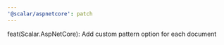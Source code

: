 ```yaml
---
'@scalar/aspnetcore': patch
---
```


feat(Scalar.AspNetCore): Add custom pattern option for each document
